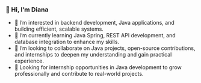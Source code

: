### 👋 Hi, I’m Diana

- 👀 I’m interested in backend development, Java applications, and building efficient, scalable systems.
- 🌱 I’m currently learning Java Spring, REST API development, and database integration to enhance my skills.
- 💞️ I’m looking to collaborate on Java projects, open-source contributions, and internships to deepen my understanding and gain practical experience.
- 💼 Looking for internship opportunities in Java development to grow professionally and contribute to real-world projects.
